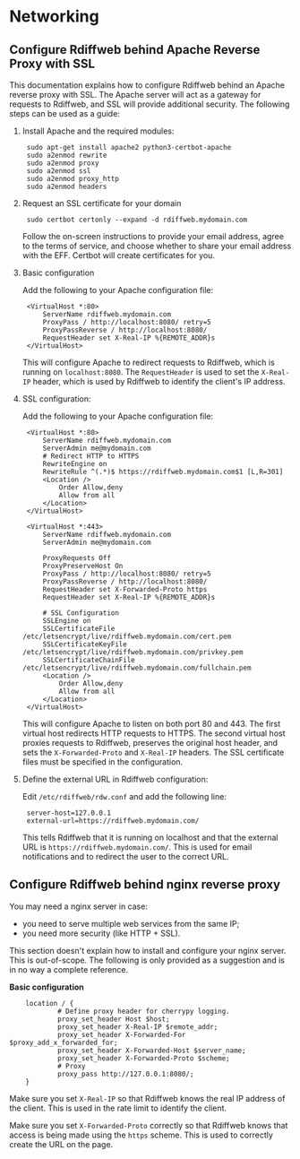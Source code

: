 # Networking

## Configure Rdiffweb behind Apache Reverse Proxy with SSL

This documentation explains how to configure Rdiffweb behind an Apache reverse proxy with SSL. The Apache server will act as a gateway for requests to Rdiffweb, and SSL will provide additional security. The following steps can be used as a guide:

1. Install Apache and the required modules:

        sudo apt-get install apache2 python3-certbot-apache
        sudo a2enmod rewrite
        sudo a2enmod proxy
        sudo a2enmod ssl
        sudo a2enmod proxy_http
        sudo a2enmod headers

2. Request an SSL certificate for your domain

        sudo certbot certonly --expand -d rdiffweb.mydomain.com

    Follow the on-screen instructions to provide your email address, agree to the terms of service, and choose whether to share your email address with the EFF. Certbot will create certificates for you.

3. Basic configuration

    Add the following to your Apache configuration file:

        <VirtualHost *:80>
            ServerName rdiffweb.mydomain.com
            ProxyPass / http://localhost:8080/ retry=5
            ProxyPassReverse / http://localhost:8080/
            RequestHeader set X-Real-IP %{REMOTE_ADDR}s
        </VirtualHost>

    This will configure Apache to redirect requests to Rdiffweb, which is running on `localhost:8080`. The `RequestHeader` is used to set the `X-Real-IP` header, which is used by Rdiffweb to identify the client's IP address.

4. SSL configuration:

    Add the following to your Apache configuration file:

        <VirtualHost *:80>
            ServerName rdiffweb.mydomain.com
            ServerAdmin me@mydomain.com
            # Redirect HTTP to HTTPS
            RewriteEngine on
            RewriteRule ^(.*)$ https://rdiffweb.mydomain.com$1 [L,R=301]
            <Location />
                Order Allow,deny
                Allow from all
            </Location>
        </VirtualHost>

        <VirtualHost *:443>
            ServerName rdiffweb.mydomain.com
            ServerAdmin me@mydomain.com

            ProxyRequests Off
            ProxyPreserveHost On
            ProxyPass / http://localhost:8080/ retry=5
            ProxyPassReverse / http://localhost:8080/
            RequestHeader set X-Forwarded-Proto https
            RequestHeader set X-Real-IP %{REMOTE_ADDR}s

            # SSL Configuration
            SSLEngine on
            SSLCertificateFile    /etc/letsencrypt/live/rdiffweb.mydomain.com/cert.pem
            SSLCertificateKeyFile /etc/letsencrypt/live/rdiffweb.mydomain.com/privkey.pem
            SSLCertificateChainFile /etc/letsencrypt/live/rdiffweb.mydomain.com/fullchain.pem
            <Location />
                Order Allow,deny
                Allow from all
            </Location>
        </VirtualHost>

    This will configure Apache to listen on both port 80 and 443. The first virtual host redirects HTTP requests to HTTPS. The second virtual host proxies requests to Rdiffweb, preserves the original host header, and sets the `X-Forwarded-Proto` and `X-Real-IP` headers. The SSL certificate files must be specified in the configuration.

5. Define the external URL in Rdiffweb configuration:

    Edit `/etc/rdiffweb/rdw.conf` and add the following line:

        server-host=127.0.0.1
        external-url=https://rdiffweb.mydomain.com/

    This tells Rdiffweb that it is running on localhost and that the external URL is `https://rdiffweb.mydomain.com/`. This is used for email notifications and to redirect the user to the correct URL.

## Configure Rdiffweb behind nginx reverse proxy

You may need a nginx server in case:

* you need to serve multiple web services from the same IP;
* you need more security (like HTTP + SSL).

This section doesn't explain how to install and configure your nginx server.
This is out-of-scope. The following is only provided as a suggestion and is in
no way a complete reference.

**Basic configuration**

        location / {
                # Define proxy header for cherrypy logging.
                proxy_set_header Host $host;
                proxy_set_header X-Real-IP $remote_addr;
                proxy_set_header X-Forwarded-For $proxy_add_x_forwarded_for;
                proxy_set_header X-Forwarded-Host $server_name;
                proxy_set_header X-Forwarded-Proto $scheme;
                # Proxy
                proxy_pass http://127.0.0.1:8080/;
        }

Make sure you set `X-Real-IP` so that Rdiffweb knows the real IP address of the client. This is used in the rate limit to identify the client.

Make sure you set `X-Forwarded-Proto` correctly so that Rdiffweb knows that access is being made using the `https` scheme. This is used to correctly create the URL on the page.
